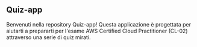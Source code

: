 ## Quiz-app


Benvenuti nella repository Quiz-app! Questa applicazione è progettata per aiutarti a prepararti per l'esame AWS Certified Cloud Practitioner (CL-02) attraverso una serie di quiz mirati.
